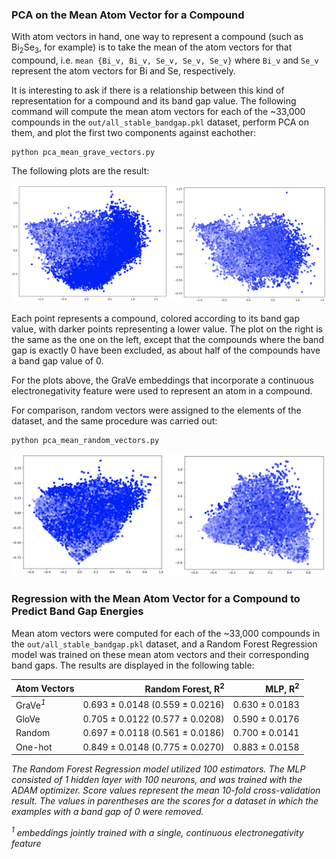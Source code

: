 

### PCA on the Mean Atom Vector for a Compound

With atom vectors in hand, one way to represent a compound (such as Bi<sub>2</sub>Se<sub>3</sub>, for example) is to 
take the mean of the atom vectors for that compound, i.e. `mean {Bi_v, Bi_v, Se_v, Se_v, Se_v}` where `Bi_v` and `Se_v` 
represent the atom vectors for Bi and Se, respectively.

It is interesting to ask if there is a relationship between this kind of representation for a compound and its band 
gap value. The following command will compute the mean atom vectors for each of the ~33,000 compounds in the 
`out/all_stable_bandgap.pkl` dataset, perform PCA on them, and plot the first two components against eachother:
```
python pca_mean_grave_vectors.py
```

The following plots are the result:

<img alt="" src="../resources/pca_mean_grave_vectors.png">

Each point represents a compound, colored according to its band gap value, with darker points representing a lower 
value. The plot on the right is the same as the one on the left, except that the compounds where the band gap is 
exactly 0 have been excluded, as about half of the compounds have a band gap value of 0.

For the plots above, the GraVe embeddings that incorporate a continuous electronegativity feature were used to 
represent an atom in a compound.

For comparison, random vectors were assigned to the elements of the dataset, and the same procedure was carried out:
```
python pca_mean_random_vectors.py
```

<img alt="" src="../resources/pca_mean_random_vectors.png">

### Regression with the Mean Atom Vector for a Compound to Predict Band Gap Energies

Mean atom vectors were computed for each of the ~33,000 compounds in the `out/all_stable_bandgap.pkl` dataset, and a
Random Forest Regression model was trained on these mean atom vectors and their corresponding band gaps. The results 
are displayed in the following table:

Atom Vectors             |  Random Forest, R<sup>2</sup>   | MLP, R<sup>2</sup> |
-------------------------|--------------------------------:|-------------------:|   
GraVe<i><sup>1</sup></i> | 0.693 ± 0.0148 (0.559 ± 0.0216) | 0.630 ± 0.0183     |
GloVe                    | 0.705 ± 0.0122 (0.577 ± 0.0208) | 0.590 ± 0.0176     |
Random                   | 0.697 ± 0.0118 (0.561 ± 0.0186) | 0.700 ± 0.0141     |                         
One-hot                  | 0.849 ± 0.0148 (0.775 ± 0.0270) | 0.883 ± 0.0158     |

<i>The Random Forest Regression model utilized 100 estimators. 
The MLP consisted of 1 hidden layer with 100 neurons, and was trained with the ADAM optimizer.
Score values represent the mean 10-fold cross-validation result.
The values in parentheses are the scores for a dataset in which the examples with a band gap of 0 were removed.</i>

<i><sup>1</sup> embeddings jointly trained with a single, continuous electronegativity feature</i> 
